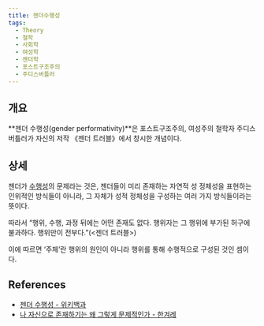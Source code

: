 ```yaml
---
title: 젠더수행성
tags:
  - Theory
  - 철학
  - 사회학
  - 여성학
  - 젠더학
  - 포스트구조주의
  - 주디스버틀러
---
```


## 개요
**젠더 수행성(gender performativity)**은 포스트구조주의, 여성주의 철학자 주디스 버틀러가 자신의 저작 《젠더 트러블》에서 창시한 개념이다.

## 상세
젠더가 [수행성](https://wiki.haein.info/theory_performativity/)의 문제라는 것은, 젠더들이 미리 존재하는 자연적 성 정체성을 표현하는 인위적인 방식들이 아니라, 그 자체가 성적 정체성을 구성하는 여러 가지 방식들이라는 뜻이다.

따라서 “행위, 수행, 과정 뒤에는 어떤 존재도 없다. 행위자는 그 행위에 부가된 허구에 불과하다. 행위만이 전부다.”(<젠더 트러블>)

이에 따르면 ‘주체’란 행위의 원인이 아니라 행위를 통해 수행적으로 구성된 것인 셈이다.

## References
- [젠더 수행성 - 위키백과](https://ko.wikipedia.org/wiki/젠더_수행성)
- [나 자신으로 존재하기는 왜 그렇게 문제적인가 - 한겨레](https://www.hani.co.kr/arti/culture/book/666562.html)